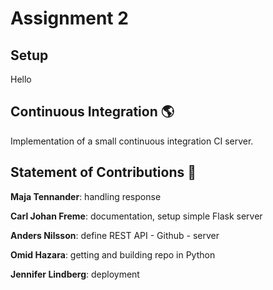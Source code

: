 # Assignment 2

## Setup
Hello

## Continuous Integration :earth_americas:

Implementation of a small continuous integration CI server.

## Statement of Contributions :thought_balloon:

**Maja Tennander**: handling response

**Carl Johan Freme**: documentation, setup simple Flask server

**Anders Nilsson**: define REST API - Github - server

**Omid Hazara**: getting and building repo in Python

**Jennifer Lindberg**: deployment
